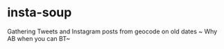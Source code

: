 # insta-soup
Gathering Tweets and Instagram posts from geocode on old dates ~ Why AB when you can BT~
